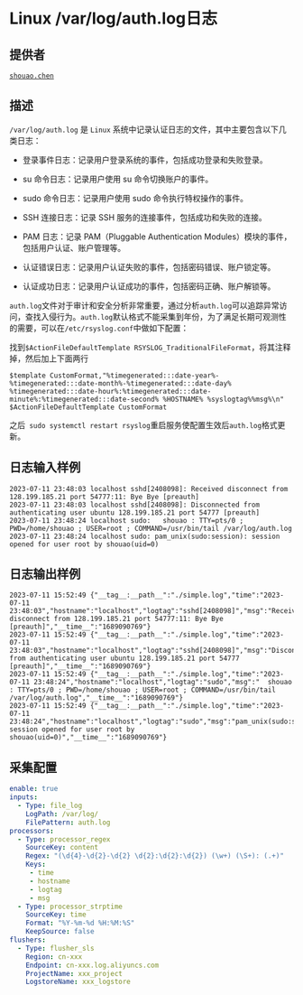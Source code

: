 # Linux /var/log/auth.log日志

## 提供者
[`shouao.chen`](https://github.com/shouao)

## 描述

`/var/log/auth.log` 是 `Linux` 系统中记录认证日志的文件，其中主要包含以下几类日志：

- 登录事件日志：记录用户登录系统的事件，包括成功登录和失败登录。

- su 命令日志：记录用户使用 su 命令切换账户的事件。

- sudo 命令日志：记录用户使用 sudo 命令执行特权操作的事件。

- SSH 连接日志：记录 SSH 服务的连接事件，包括成功和失败的连接。

- PAM 日志：记录 PAM（Pluggable Authentication Modules）模块的事件，包括用户认证、账户管理等。

- 认证错误日志：记录用户认证失败的事件，包括密码错误、账户锁定等。

- 认证成功日志：记录用户认证成功的事件，包括密码正确、账户解锁等。

`auth.log`文件对于审计和安全分析非常重要，通过分析`auth.log`可以追踪异常访问，查找入侵行为。`auth.log`默认格式不能采集到年份，为了满足长期可观测性的需要，可以在`/etc/rsyslog.conf`中做如下配置：

找到`$ActionFileDefaultTemplate RSYSLOG_TraditionalFileFormat`，将其注释掉，然后加上下面两行

```
$template CustomFormat,"%timegenerated:::date-year%-%timegenerated:::date-month%-%timegenerated:::date-day% %timegenerated:::date-hour%:%timegenerated:::date-minute%:%timegenerated:::date-second% %HOSTNAME% %syslogtag%%msg%\n"
$ActionFileDefaultTemplate CustomFormat
```

之后` sudo systemctl restart rsyslog`重启服务使配置生效后`auth.log`格式更新。

## 日志输入样例

```plain
2023-07-11 23:48:03 localhost sshd[2408098]: Received disconnect from 128.199.185.21 port 54777:11: Bye Bye [preauth]
2023-07-11 23:48:03 localhost sshd[2408098]: Disconnected from authenticating user ubuntu 128.199.185.21 port 54777 [preauth]
2023-07-11 23:48:24 localhost sudo:   shouao : TTY=pts/0 ; PWD=/home/shouao ; USER=root ; COMMAND=/usr/bin/tail /var/log/auth.log
2023-07-11 23:48:24 localhost sudo: pam_unix(sudo:session): session opened for user root by shouao(uid=0)
```

## 日志输出样例

```plain
2023-07-11 15:52:49 {"__tag__:__path__":"./simple.log","time":"2023-07-11 23:48:03","hostname":"localhost","logtag":"sshd[2408098]","msg":"Received disconnect from 128.199.185.21 port 54777:11: Bye Bye [preauth]","__time__":"1689090769"}
2023-07-11 15:52:49 {"__tag__:__path__":"./simple.log","time":"2023-07-11 23:48:03","hostname":"localhost","logtag":"sshd[2408098]","msg":"Disconnected from authenticating user ubuntu 128.199.185.21 port 54777 [preauth]","__time__":"1689090769"}
2023-07-11 15:52:49 {"__tag__:__path__":"./simple.log","time":"2023-07-11 23:48:24","hostname":"localhost","logtag":"sudo","msg":"  shouao : TTY=pts/0 ; PWD=/home/shouao ; USER=root ; COMMAND=/usr/bin/tail /var/log/auth.log","__time__":"1689090769"}
2023-07-11 15:52:49 {"__tag__:__path__":"./simple.log","time":"2023-07-11 23:48:24","hostname":"localhost","logtag":"sudo","msg":"pam_unix(sudo:session): session opened for user root by shouao(uid=0)","__time__":"1689090769"}
```

## 采集配置
```yaml
enable: true
inputs:
  - Type: file_log
    LogPath: /var/log/
    FilePattern: auth.log
processors:
  - Type: processor_regex
    SourceKey: content
    Regex: "(\d{4}-\d{2}-\d{2} \d{2}:\d{2}:\d{2}) (\w+) (\S+): (.+)"
    Keys:
     - time
     - hostname
     - logtag
     - msg
  - Type: processor_strptime
    SourceKey: time
    Format: "%Y-%m-%d %H:%M:%S"
    KeepSource: false
flushers:
  - Type: flusher_sls
    Region: cn-xxx
    Endpoint: cn-xxx.log.aliyuncs.com
    ProjectName: xxx_project
    LogstoreName: xxx_logstore
```